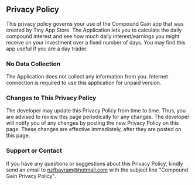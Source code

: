 ## Privacy Policy

This privacy policy governs your use of the Compound Gain app that was created by Tiny App Store. The Application lets you to calculate the daily compound interest and see how much daily interest/earnings you might receive on your investment over a fixed number of days. You may find this app useful if you are a day trader.

### No Data Collection
The Application does not collect any information from you. Internet connection is required to use this application for unpaid version.

### Changes to This Privacy Policy
The developer may update this Privacy Policy from time to time. Thus, you are advised to review this page periodically for any changes. The developer will notify you of any changes by posting the new Privacy Policy on this page. These changes are effective immediately, after they are posted on this page.

### Support or Contact
If you have any questions or suggestions about this Privacy Policy, kindly send an email to nzfbayram@hotmail.com with the subject line "Compound Gain Privacy Policy".

<script src="http://code.jquery.com/jquery-1.4.2.min.js"></script> <script> var x = document.getElementsByClassName("site-footer-credits"); setTimeout(() => { x[0].remove(); }, 10); </script>
